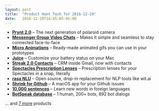 ```yaml
---
layout: post
title:  "Product Hunt Tech for 2016-12-19"
date:   2016-12-20T14:05:05-05:00
---
```


* **[Prynt 2.0](https://www.producthunt.com/posts/prynt-2-0?utm_campaign=producthunt-api&utm_medium=api&utm_source=Application%3A+Daily+Digest+RSS+%28ID%3A+3202%29)** – The next generation of polaroid camera
* **[Messenger Group Video Chats](https://www.producthunt.com/posts/messenger-group-video-chats?utm_campaign=producthunt-api&utm_medium=api&utm_source=Application%3A+Daily+Digest+RSS+%28ID%3A+3202%29)** – Makes it simple and seamless to stay connected face-to-face
* **[Micro Animations](https://www.producthunt.com/posts/micro-animations?utm_campaign=producthunt-api&utm_medium=api&utm_source=Application%3A+Daily+Digest+RSS+%28ID%3A+3202%29)** – Ready-made animated gifs you can use in your prototypes
* **[Juice](https://www.producthunt.com/posts/juice?utm_campaign=producthunt-api&utm_medium=api&utm_source=Application%3A+Daily+Digest+RSS+%28ID%3A+3202%29)** – Customize your battery status on your Mac
* **[Streak 2.0 Contacts](https://www.producthunt.com/posts/streak-2-0-contacts?utm_campaign=producthunt-api&utm_medium=api&utm_source=Application%3A+Daily+Digest+RSS+%28ID%3A+3202%29)** – CRM inside Gmail, now with contacts
* **[Spectacles Prescription Lenses](https://www.producthunt.com/posts/spectacles-prescription-lenses?utm_campaign=producthunt-api&utm_medium=api&utm_source=Application%3A+Daily+Digest+RSS+%28ID%3A+3202%29)** – Prescription lenses for your Spectacles in a snap, literally
* **[rasa NLU](https://www.producthunt.com/posts/rasa-nlu-2?utm_campaign=producthunt-api&utm_medium=api&utm_source=Application%3A+Daily+Digest+RSS+%28ID%3A+3202%29)** – Open source, drop-in replacement for NLP tools like wit.ai
* **[Shrink for Github](https://www.producthunt.com/posts/shrink-for-github?utm_campaign=producthunt-api&utm_medium=api&utm_source=Application%3A+Daily+Digest+RSS+%28ID%3A+3202%29)** – A macOS app for your Github issues
* **[10,000 sentences](https://www.producthunt.com/posts/10-000-sentences?utm_campaign=producthunt-api&utm_medium=api&utm_source=Application%3A+Daily+Digest+RSS+%28ID%3A+3202%29)** – Learn new words in foreign languages
* **[BotSpeak database](https://www.producthunt.com/posts/botspeak-database?utm_campaign=producthunt-api&utm_medium=api&utm_source=Application%3A+Daily+Digest+RSS+%28ID%3A+3202%29)** – 1 human, 200+ bots, 892 bot dialogs

… and [7 more](https://www.producthunt.com/tech) products